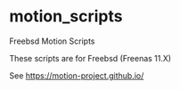 # motion_scripts
Freebsd Motion Scripts

These scripts are for Freebsd (Freenas 11.X)

See https://motion-project.github.io/
